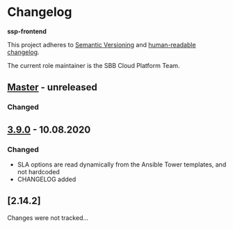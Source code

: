 # Changelog

**ssp-frontend**

This project adheres to [Semantic Versioning](https://semver.org/spec/v2.0.0.html)
and [human-readable changelog](https://keepachangelog.com/en/1.0.0/).

The current role maintainer is the SBB Cloud Platform Team.

## [Master](https://github.com/SchweizerischeBundesbahnen/ssp-frontend/commits/master) - unreleased

### Changed

## [3.9.0](https://github.com/SchweizerischeBundesbahnen/ssp-frontend/compare/v2.14.1...v2.15.0) - 10.08.2020

### Changed

- SLA options are read dynamically from the Ansible Tower templates, and not hardcoded
- CHANGELOG added

## [2.14.2]

Changes were not tracked...
